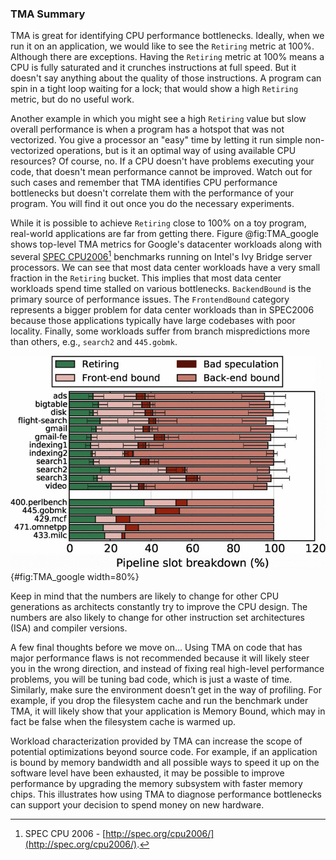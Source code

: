 ### TMA Summary

TMA is great for identifying CPU performance bottlenecks. Ideally, when we run it on an application, we would like to see the `Retiring` metric at 100%. Although there are exceptions. Having the `Retiring` metric at 100% means a CPU is fully saturated and it crunches instructions at full speed. But it doesn't say anything about the quality of those instructions. A program can spin in a tight loop waiting for a lock; that would show a high `Retiring` metric, but do no useful work. 

Another example in which you might see a high `Retiring` value but slow overall performance is when a program has a hotspot that was not vectorized. You give a processor an "easy" time by letting it run simple non-vectorized operations, but is it an optimal way of using available CPU resources? Of course, no. If a CPU doesn't have problems executing your code, that doesn't mean performance cannot be improved. Watch out for such cases and remember that TMA identifies CPU performance bottlenecks but doesn't correlate them with the performance of your program. You will find it out once you do the necessary experiments.

While it is possible to achieve `Retiring` close to 100% on a toy program, real-world applications are far from getting there. Figure @fig:TMA_google shows top-level TMA metrics for Google's datacenter workloads along with several [SPEC CPU2006](http://spec.org/cpu2006/)[^13] benchmarks running on Intel's Ivy Bridge server processors. We can see that most data center workloads have a very small fraction in the `Retiring` bucket. This implies that most data center workloads spend time stalled on various bottlenecks. `BackendBound` is the primary source of performance issues. The `FrontendBound` category represents a bigger problem for data center workloads than in SPEC2006 because those applications typically have large codebases with poor locality. Finally, some workloads suffer from branch mispredictions more than others, e.g., `search2` and `445.gobmk`.

![TMA breakdown of Google's datacenter workloads along with several SPEC CPU2006 benchmarks, *© Source: [@GoogleProfiling]*](../../img/pmu-features/TMA_google.jpg){#fig:TMA_google width=80%}

Keep in mind that the numbers are likely to change for other CPU generations as architects constantly try to improve the CPU design. The numbers are also likely to change for other instruction set architectures (ISA) and compiler versions.

A few final thoughts before we move on... Using TMA on code that has major performance flaws is not recommended because it will likely steer you in the wrong direction, and instead of fixing real high-level performance problems, you will be tuning bad code, which is just a waste of time. Similarly, make sure the environment doesn’t get in the way of profiling. For example, if you drop the filesystem cache and run the benchmark under TMA, it will likely show that your application is Memory Bound, which may in fact be false when the filesystem cache is warmed up.

Workload characterization provided by TMA can increase the scope of potential optimizations beyond source code. For example, if an application is bound by memory bandwidth and all possible ways to speed it up on the software level have been exhausted, it may be possible to improve performance by upgrading the memory subsystem with faster memory chips. This illustrates how using TMA to diagnose performance bottlenecks can support your decision to spend money on new hardware.

[^13]: SPEC CPU 2006 - [http://spec.org/cpu2006/](http://spec.org/cpu2006/).
